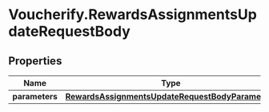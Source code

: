# Voucherify.RewardsAssignmentsUpdateRequestBody

## Properties

Name | Type | Description | Notes
------------ | ------------- | ------------- | -------------
**parameters** | [**RewardsAssignmentsUpdateRequestBodyParameters**](RewardsAssignmentsUpdateRequestBodyParameters.md) |  | [optional] 


